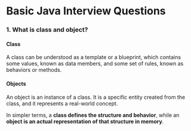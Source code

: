 # Basic Java Interview Questions

### 1. What is class and object? 

#### **Class**

A class can be understood as a template or a blueprint, which contains some values, known as data members, and some set of rules, known as behaviors or methods. 

#### **Objects**

An object is an instance of a class. It is a specific entity created from the class, and it represents a real-world concept. 

In simpler terms, a **class defines the structure and behavior**, while an **object is an actual representation of that structure in memory**.



